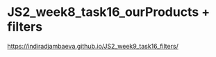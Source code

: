 # JS2_week8_task16_ourProducts + filters

https://indiradjambaeva.github.io/JS2_week9_task16_filters/
